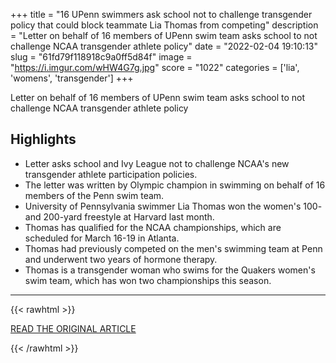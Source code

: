 +++
title = "16 UPenn swimmers ask school not to challenge transgender policy that could block teammate Lia Thomas from competing"
description = "Letter on behalf of 16 members of UPenn swim team asks school to not challenge NCAA transgender athlete policy"
date = "2022-02-04 19:10:13"
slug = "61fd79f118918c9a0ff5d84f"
image = "https://i.imgur.com/wHW4G7g.jpg"
score = "1022"
categories = ['lia', 'womens', 'transgender']
+++

Letter on behalf of 16 members of UPenn swim team asks school to not challenge NCAA transgender athlete policy

## Highlights

- Letter asks school and Ivy League not to challenge NCAA's new transgender athlete participation policies.
- The letter was written by Olympic champion in swimming on behalf of 16 members of the Penn swim team.
- University of Pennsylvania swimmer Lia Thomas won the women's 100- and 200-yard freestyle at Harvard last month.
- Thomas has qualified for the NCAA championships, which are scheduled for March 16-19 in Atlanta.
- Thomas had previously competed on the men's swimming team at Penn and underwent two years of hormone therapy.
- Thomas is a transgender woman who swims for the Quakers women's swim team, which has won two championships this season.

---

{{< rawhtml >}}
  <p class="article-category">
    <a target="_blank" href="https://www.cnn.com/2022/02/04/us/lia-thomas-ncaa-transgender-policy-letter/index.html">READ THE ORIGINAL ARTICLE</a>
  </p>
{{< /rawhtml >}}
